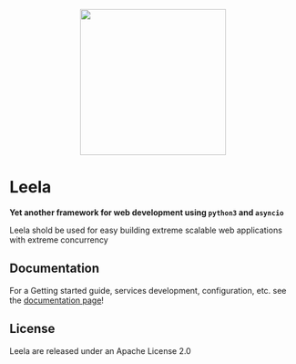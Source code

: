 <p align="center">
    <img height="256" width="256" src="http://findicons.com/files/icons/1316/futurama_vol_1/256/leela.png">
</p>

# Leela


**Yet another framework for web development using `python3` and `asyncio`**

Leela shold be used for easy building extreme scalable web applications with extreme concurrency

## Documentation

For a Getting started guide, services development, configuration, etc. see the [documentation page](/docs/README.md)!

## License
Leela are released under an Apache License 2.0
